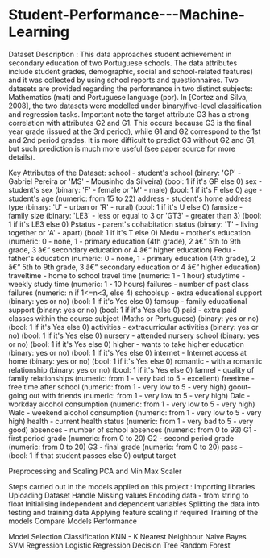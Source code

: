 # Student-Performance---Machine-Learning

Dataset Description : This data approaches student achievement in secondary education of two Portuguese schools. The data attributes include student grades, demographic, social and school-related features) and it was collected by using school reports and questionnaires. Two datasets are provided regarding the performance in two distinct subjects: Mathematics (mat) and Portuguese language (por). In [Cortez and Silva, 2008], the two datasets were modelled under binary/five-level classification and regression tasks.
Important note the target attribute G3 has a strong correlation with attributes G2 and G1. This occurs because G3 is the final year grade (issued at the 3rd period), while G1 and G2 correspond to the 1st and 2nd period grades. It is more difficult to predict G3 without G2 and G1, but such prediction is much more useful (see paper source for more details).
 
Key Attributes of the Dataset:
school - student's school (binary: 'GP' - Gabriel Pereira or 'MS' - Mousinho da Silveira) (bool: 1 if it's GP else 0)
sex - student's sex (binary: 'F' - female or 'M' - male) (bool: 1 if it's F else 0)
age - student's age (numeric: from 15 to 22)
address - student's home address type (binary: 'U' - urban or 'R' - rural) (bool: 1 if it's U else 0)
famsize - family size (binary: 'LE3' - less or equal to 3 or 'GT3' - greater than 3) (bool: 1 if it's LE3 else 0)
Pstatus - parent's cohabitation status (binary: 'T' - living together or 'A' - apart) (bool: 1 if it's T else 0)
Medu - mother's education (numeric: 0 - none, 1 - primary education (4th grade), 2 â€“ 5th to 9th grade, 3 â€“ secondary education or 4 â€“ higher education)
Fedu - father's education (numeric: 0 - none, 1 - primary education (4th grade), 2 â€“ 5th to 9th grade, 3 â€“ secondary education or 4 â€“ higher education)
traveltime - home to school travel time (numeric: 1 - 1 hour)
studytime - weekly study time (numeric: 1 - 10 hours)
failures - number of past class failures (numeric: n if 1<=n<3, else 4)
schoolsup - extra educational support (binary: yes or no) (bool: 1 if it's Yes else 0)
famsup - family educational support (binary: yes or no) (bool: 1 if it's Yes else 0)
paid - extra paid classes within the course subject (Maths or Portuguese) (binary: yes or no) (bool: 1 if it's Yes else 0)
activities - extracurricular activities (binary: yes or no) (bool: 1 if it's Yes else 0)
nursery - attended nursery school (binary: yes or no) (bool: 1 if it's Yes else 0)
higher - wants to take higher education (binary: yes or no) (bool: 1 if it's Yes else 0)
internet - Internet access at home (binary: yes or no) (bool: 1 if it's Yes else 0)
romantic - with a romantic relationship (binary: yes or no) (bool: 1 if it's Yes else 0)
famrel - quality of family relationships (numeric: from 1 - very bad to 5 - excellent)
freetime - free time after school (numeric: from 1 - very low to 5 - very high)
goout- going out with friends (numeric: from 1 - very low to 5 - very high)
Dalc - workday alcohol consumption (numeric: from 1 - very low to 5 - very high)
Walc - weekend alcohol consumption (numeric: from 1 - very low to 5 - very high)
health - current health status (numeric: from 1 - very bad to 5 - very good)
absences - number of school absences (numeric: from 0 to 93)
G1 - first period grade (numeric: from 0 to 20)
G2 - second period grade (numeric: from 0 to 20)
G3 - final grade (numeric: from 0 to 20)
pass - (bool: 1 if that student passes else 0) output target



Preprocessing and Scaling
PCA and Min Max Scaler


Steps carried out in the models applied on this project :
Importing libraries 
Uploading Dataset
Handle Missing values 
Encoding data - from string to float 
Initialising independent and dependent variables
Splitting the data into testing and training data 
Applying feature scaling if required 
Training of the models 
Compare Models Performance

Model Selection
Classification
KNN - K Nearest Neighbour 
Naive Bayes 
SVM
Regression 
Logistic Regression 
Decision Tree
Random Forest
